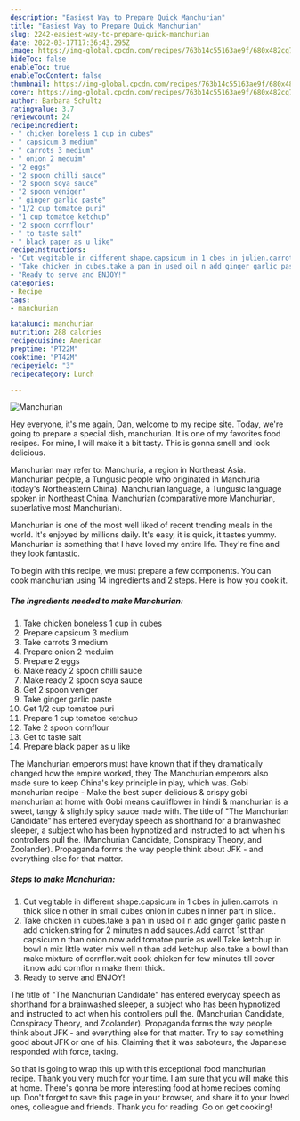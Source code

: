 ```yaml
---
description: "Easiest Way to Prepare Quick Manchurian"
title: "Easiest Way to Prepare Quick Manchurian"
slug: 2242-easiest-way-to-prepare-quick-manchurian
date: 2022-03-17T17:36:43.295Z
image: https://img-global.cpcdn.com/recipes/763b14c55163ae9f/680x482cq70/manchurian-recipe-main-photo.jpg
hideToc: false
enableToc: true
enableTocContent: false
thumbnail: https://img-global.cpcdn.com/recipes/763b14c55163ae9f/680x482cq70/manchurian-recipe-main-photo.jpg
cover: https://img-global.cpcdn.com/recipes/763b14c55163ae9f/680x482cq70/manchurian-recipe-main-photo.jpg
author: Barbara Schultz
ratingvalue: 3.7
reviewcount: 24
recipeingredient:
- " chicken boneless 1 cup in cubes"
- " capsicum 3 medium"
- " carrots 3 medium"
- " onion 2 meduim"
- "2 eggs"
- "2 spoon chilli sauce"
- "2 spoon soya sauce"
- "2 spoon veniger"
- " ginger garlic paste"
- "1/2 cup tomatoe puri"
- "1 cup tomatoe ketchup"
- "2 spoon cornflour"
- " to taste salt"
- " black paper as u like"
recipeinstructions:
- "Cut vegitable in different shape.capsicum in 1 cbes in julien.carrots in thick slice n other in small cubes onion in cubes n inner part in slice.."
- "Take chicken in cubes.take a pan in used oil n add ginger garlic paste n add chicken.string for 2 minutes n add sauces.Add carrot 1st than capsicum n than onion.now add tomatoe purie as well.Take ketchup in bowl n mix little water mix well n than add ketchup also.take a bowl than make mixture of cornflor.wait cook chicken for few minutes till cover it.now add cornflor n make them thick."
- "Ready to serve and ENJOY!"
categories:
- Recipe
tags:
- manchurian

katakunci: manchurian 
nutrition: 288 calories
recipecuisine: American
preptime: "PT22M"
cooktime: "PT42M"
recipeyield: "3"
recipecategory: Lunch

---
```



![Manchurian](https://img-global.cpcdn.com/recipes/763b14c55163ae9f/680x482cq70/manchurian-recipe-main-photo.jpg)

Hey everyone, it's me again, Dan, welcome to my recipe site. Today, we're going to prepare a special dish, manchurian. It is one of my favorites food recipes. For mine, I will make it a bit tasty. This is gonna smell and look delicious.

Manchurian may refer to: Manchuria, a region in Northeast Asia. Manchurian people, a Tungusic people who originated in Manchuria (today&#39;s Northeastern China). Manchurian language, a Tungusic language spoken in Northeast China. Manchurian (comparative more Manchurian, superlative most Manchurian).

Manchurian is one of the most well liked of recent trending meals in the world. It's enjoyed by millions daily. It's easy, it is quick, it tastes yummy. Manchurian is something that I have loved my entire life. They're fine and they look fantastic.


To begin with this recipe, we must prepare a few components. You can cook manchurian using 14 ingredients and 2 steps. Here is how you cook it.

<!--inarticleads1-->

##### The ingredients needed to make Manchurian:

1. Take  chicken boneless 1 cup in cubes
1. Prepare  capsicum 3 medium
1. Take  carrots 3 medium
1. Prepare  onion 2 meduim
1. Prepare 2 eggs
1. Make ready 2 spoon chilli sauce
1. Make ready 2 spoon soya sauce
1. Get 2 spoon veniger
1. Take  ginger garlic paste
1. Get 1/2 cup tomatoe puri
1. Prepare 1 cup tomatoe ketchup
1. Take 2 spoon cornflour
1. Get  to taste salt
1. Prepare  black paper as u like


The Manchurian emperors must have known that if they dramatically changed how the empire worked, they The Manchurian emperors also made sure to keep China&#39;s key principle in play, which was. Gobi manchurian recipe - Make the best super delicious &amp; crispy gobi manchurian at home with Gobi means cauliflower in hindi &amp; manchurian is a sweet, tangy &amp; slightly spicy sauce made with. The title of &#34;The Manchurian Candidate&#34; has entered everyday speech as shorthand for a brainwashed sleeper, a subject who has been hypnotized and instructed to act when his controllers pull the. (Manchurian Candidate, Conspiracy Theory, and Zoolander). Propaganda forms the way people think about JFK - and everything else for that matter. 

<!--inarticleads2-->

##### Steps to make Manchurian:

1. Cut vegitable in different shape.capsicum in 1 cbes in julien.carrots in thick slice n other in small cubes onion in cubes n inner part in slice..
1. Take chicken in cubes.take a pan in used oil n add ginger garlic paste n add chicken.string for 2 minutes n add sauces.Add carrot 1st than capsicum n than onion.now add tomatoe purie as well.Take ketchup in bowl n mix little water mix well n than add ketchup also.take a bowl than make mixture of cornflor.wait cook chicken for few minutes till cover it.now add cornflor n make them thick.
1. Ready to serve and ENJOY!

The title of &#34;The Manchurian Candidate&#34; has entered everyday speech as shorthand for a brainwashed sleeper, a subject who has been hypnotized and instructed to act when his controllers pull the. (Manchurian Candidate, Conspiracy Theory, and Zoolander). Propaganda forms the way people think about JFK - and everything else for that matter. Try to say something good about JFK or one of his. Claiming that it was saboteurs, the Japanese responded with force, taking. 

So that is going to wrap this up with this exceptional food manchurian recipe. Thank you very much for your time. I am sure that you will make this at home. There's gonna be more interesting food at home recipes coming up. Don't forget to save this page in your browser, and share it to your loved ones, colleague and friends. Thank you for reading. Go on get cooking!
